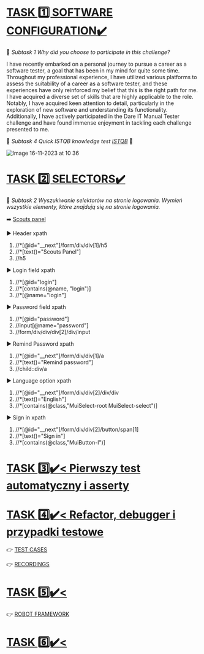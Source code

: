# <ins>TASK 1️⃣  SOFTWARE CONFIGURATION✔️<ins>


 🔹 *Subtask 1 Why did you choose to participate in this challenge?*

I have recently embarked on a personal journey to pursue a career as a software tester, a goal that has been in my mind for quite some time. Throughout my professional experience, I have utilized various platforms to assess the suitability of a career as a software tester, and these experiences have only reinforced my belief that this is the right path for me. I have acquired a diverse set of skills that are highly applicable to the role. Notably, I have acquired keen attention to detail, particularly in the exploration of new software and understanding its functionality. Additionally, I have actively participated in the Dare IT Manual Tester challenge and have found immense enjoyment in tackling each challenge presented to me.

 🔹 *Subtask 4 Quick ISTQB knowledge test [ISTQB](https://getistqb.com/quiz-purpurowy/)* 💪 

![Image 16-11-2023 at 10 36](https://github.com/AgataSzafranek/AT_challenge/assets/142822653/95067e3c-d341-4c1c-86d0-afeb85728058)

# <ins>TASK 2️⃣  SELECTORS✔️ <ins>

 🔹 *Subtask 2 Wyszukiwanie selektorów na stronie logowania. Wymień wszystkie elementy, które znajdują się na stronie logowania.*

➡️ [Scouts panel](https://scouts-test.futbolkolektyw.pl/en/login?redirected=true)

▶️ Header xpath

1. //*[@id="__next"]/form/div/div[1]/h5
2. //*[text()="Scouts Panel"]
3. //h5

▶️ Login field xpath

1. //*[@id="login"]
2. //*[contains(@name, "login")]
3. //*[@name="login"]

▶️ Password field xpath

1. //*[@id="password"]
2. //input[@name="password"]
3. //form/div/div/div[2]/div/input

▶️ Remind Password xpath

1. //*[@id="__next"]/form/div/div[1]/a
2. //*[text()="Remind password"]
3. //child::div/a

▶️ Language option xpath

1. //*[@id="__next"]/form/div/div[2]/div/div
2. //*[text()="English"]
3. //*[contains(@class,"MuiSelect-root MuiSelect-select")]

▶️ Sign in xpath

1. //*[@id="__next"]/form/div/div[2]/button/span[1]
2. //*[text()="Sign in"]
3. //*[contains(@class,"MuiButton-l")]

# <ins>TASK 3️⃣✔️< Pierwszy test automatyczny i asserty<ins>

# <ins>TASK 4️⃣✔️< Refactor, debugger i przypadki testowe<ins>

 👉 [TEST CASES](https://docs.google.com/spreadsheets/d/18uzr6ucxtG9a9PCscwYYOm3jA0a8fOsPLn5ujn20vEk/edit#gid=0)

 👉 [RECORDINGS](https://drive.google.com/drive/folders/1_AB0M3vQ_nntUQGqkA2PsLc6BX76-Kn0?usp=share_link)

# <ins>TASK 5️⃣✔️<<ins>

 👉 [ROBOT FRAMEWORK](https://github.com/AgataSzafranek/panelscoutrobotframework/tree/master)

# <ins>TASK 6️⃣✔️<<ins>
